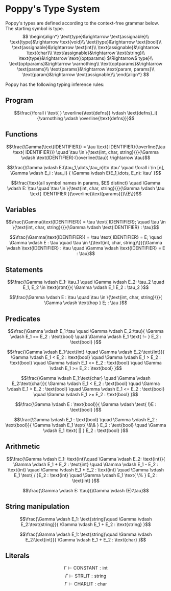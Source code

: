 # Poppy's Type System

Poppy's types are defined according to the context-free grammar below. The starting symbol is $\text{type}$.
$$
\begin{align*}
\text{type}&\rightarrow \text{assignable}\\
\text{type}&\rightarrow \text{void}\\
\text{type}&\rightarrow \text{bool}\\
\text{assignable}&\rightarrow \text{int}\\
\text{assignable}&\rightarrow \text{char}\\
\text{assignable}&\rightarrow \text{string}\\
\text{type}&\rightarrow \text{(optparams) $\Rightarrow$ type}\\
\text{optparams}&\rightarrow \varnothing\\
\text{optparams}&\rightarrow \text{params}\\
\text{params}&\rightarrow \text{param, params}\\
\text{param}&\rightarrow \text{assignable}\\
\end{align*}
$$

Poppy has the following typing inference rules:

## Program
$$\frac{\forall i \text{ } \overline{\text{defns}} \vdash \text{defns}_i}{\varnothing \vdash \overline{\text{defns}}}$$

## Functions

$$\frac{\Gamma(\text{IDENTIFIER}) = \tau \text{ IDENTIFIER}(\overline{\tau \text{ IDENTIFIER}}) \quad \tau \in \{\text{int, char, string}\}}{\Gamma \vdash \text{IDENTIFIER}:(\overline{\tau}) \rightarrow \tau}$$

$$\frac{\Gamma \vdash E:(\tau_1,\dots,\tau_n)\to \tau' \quad \forall i \in [n], \Gamma \vdash E_i : \tau_i} {
    \Gamma \vdash E(E_1,\dots, E_n): \tau'
}$$

$$\frac{\text{all symbol names in params, $E$ distinct} \quad \Gamma \vdash E: \tau \quad \tau \in \{\text{int, char, string}\}}{\Gamma \vdash \tau \text{ IDENTIFIER }(\overline{\text{params}})\{E\}}$$

## Variables

$$\frac{\Gamma(\text{IDENTIFIER}) = \tau \text{ IDENTIFIER}; \quad \tau \in \{\text{int, char, string}\}}{\Gamma \vdash \text{IDENTIFIER} : \tau}$$

$$\frac{\Gamma(\text{IDENTIFIER}) = \tau \text{ IDENTIFIER} = E; \quad \Gamma \vdash E : \tau \quad \tau \in \{\text{int, char, string}\}}{\Gamma \vdash \text{IDENTIFIER} : \tau \quad \Gamma \vdash \text{IDENTIFIER} = E : \tau}$$

## Statements

$$\frac{\Gamma \vdash E_1: \tau_1 \quad \Gamma \vdash E_2: \tau_2 \quad E_1, E_2 \in \text{stmt}}{
    \Gamma \vdash E_1 E_2 : \tau_2
}$$

$$\frac{\Gamma \vdash E : \tau \quad \tau \in \{\text{int, char, string}\}}{
    \Gamma \vdash \text{hop } E; : \tau
}$$

## Predicates
$$\frac{\Gamma \vdash E_1:\tau \quad \Gamma \vdash E_2:\tau}{
    \Gamma \vdash E_1 == E_2 : \text{bool} \quad \Gamma \vdash E_1 \text{ != } E_2 : \text{bool}
}$$

$$\frac{\Gamma \vdash E_1:\text{int} \quad \Gamma \vdash E_2:\text{int}}{
    \Gamma \vdash E_1 < E_2 : \text{bool} \quad \Gamma \vdash E_1 > E_2 : \text{bool} \quad
    \Gamma \vdash E_1 <= E_2 : \text{bool} \quad \Gamma \vdash E_1 >= E_2 : \text{bool}
}$$

$$\frac{\Gamma \vdash E_1:\text{char} \quad \Gamma \vdash E_2:\text{char}}{
    \Gamma \vdash E_1 < E_2 : \text{bool} \quad \Gamma \vdash E_1 > E_2 : \text{bool} \quad
    \Gamma \vdash E_1 <= E_2 : \text{bool} \quad \Gamma \vdash E_1 >= E_2 : \text{bool}
}$$

$$\frac{\Gamma \vdash E : \text{bool}}{
    \Gamma \vdash \text{ !}E : \text{bool}
}$$

$$\frac{\Gamma \vdash E_1 : \text{bool} \quad \Gamma \vdash E_2 : \text{bool}}{
    \Gamma \vdash E_1 \text{ \&\& } E_2 : \text{bool} \quad     \Gamma \vdash E_1 \text{ || } E_2 : \text{bool}
}$$

## Arithmetic
$$\frac{\Gamma \vdash E_1: \text{int}\quad \Gamma \vdash E_2: \text{int}}{
    \Gamma \vdash E_1 + E_2 : \text{int} \quad \Gamma \vdash E_1 - E_2 : \text{int} \quad \Gamma \vdash E_1 * E_2 : \text{int} \quad \Gamma \vdash E_1 \text{ / }E_2 : \text{int} \quad \Gamma \vdash E_1 
    \text{ \% } E_2 : \text{int}
}$$

$$\frac{\Gamma \vdash E: \tau}{\Gamma \vdash (E):\tau}$$

## String manipulation
$$\frac{\Gamma \vdash E_1: \text{string}\quad \Gamma \vdash E_2:\text{string}}{
    \Gamma \vdash E_1 + E_2 : \text{string}
}$$

$$\frac{\Gamma \vdash E_1: \text{string}\quad \Gamma \vdash E_2:\text{int}}{
    \Gamma \vdash E_1 + E_2 : \text{char}
}$$

## Literals

$$\Gamma \vdash \text{CONSTANT}: \text{int}$$
$$\Gamma \vdash \text{STRLIT}: \text{string}$$
$$\Gamma \vdash \text{CHARLIT}: \text{char}$$
